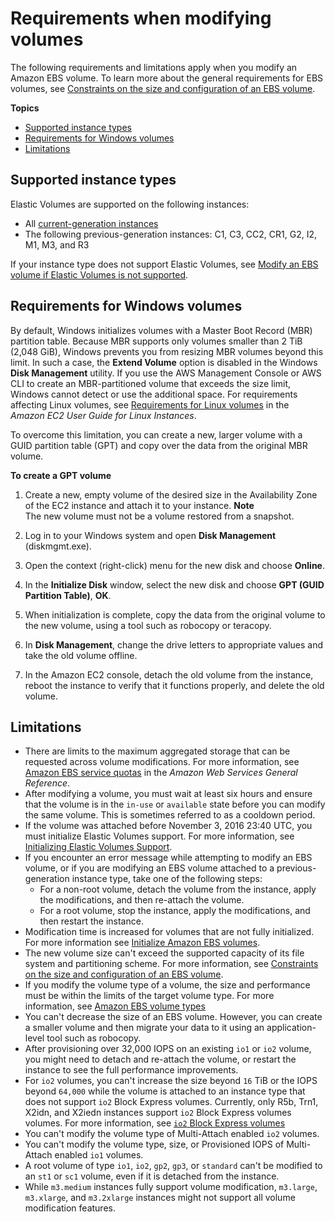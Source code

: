 # Requirements when modifying volumes<a name="modify-volume-requirements"></a>

The following requirements and limitations apply when you modify an Amazon EBS volume\. To learn more about the general requirements for EBS volumes, see [Constraints on the size and configuration of an EBS volume](volume_constraints.md)\.

**Topics**
+ [Supported instance types](#instance-support)
+ [Requirements for Windows volumes](#window-volumes)
+ [Limitations](#elastic-volumes-limitations)

## Supported instance types<a name="instance-support"></a>

Elastic Volumes are supported on the following instances:
+ All [current\-generation instances](instance-types.md#AvailableInstanceTypes)
+ The following previous\-generation instances: C1, C3, CC2, CR1, G2, I2, M1, M3, and R3

If your instance type does not support Elastic Volumes, see [Modify an EBS volume if Elastic Volumes is not supported](requesting-ebs-volume-modifications.md#modify-volume-stop-start)\.

## Requirements for Windows volumes<a name="window-volumes"></a>

By default, Windows initializes volumes with a Master Boot Record \(MBR\) partition table\. Because MBR supports only volumes smaller than 2 TiB \(2,048 GiB\), Windows prevents you from resizing MBR volumes beyond this limit\. In such a case, the **Extend Volume** option is disabled in the Windows **Disk Management** utility\. If you use the AWS Management Console or AWS CLI to create an MBR\-partitioned volume that exceeds the size limit, Windows cannot detect or use the additional space\. For requirements affecting Linux volumes, see [Requirements for Linux volumes](https://docs.aws.amazon.com/AWSEC2/latest/UserGuide/volume_constraints.html) in the *Amazon EC2 User Guide for Linux Instances*\.

To overcome this limitation, you can create a new, larger volume with a GUID partition table \(GPT\) and copy over the data from the original MBR volume\. 

**To create a GPT volume**

1. Create a new, empty volume of the desired size in the Availability Zone of the EC2 instance and attach it to your instance\. 
**Note**  
The new volume must not be a volume restored from a snapshot\.

1. Log in to your Windows system and open **Disk Management** \(diskmgmt\.exe\)\. 

1. Open the context \(right\-click\) menu for the new disk and choose **Online**\.

1. In the **Initialize Disk** window, select the new disk and choose **GPT \(GUID Partition Table\)**, **OK**\.

1. When initialization is complete, copy the data from the original volume to the new volume, using a tool such as robocopy or teracopy\.

1. In **Disk Management**, change the drive letters to appropriate values and take the old volume offline\.

1. In the Amazon EC2 console, detach the old volume from the instance, reboot the instance to verify that it functions properly, and delete the old volume\.

## Limitations<a name="elastic-volumes-limitations"></a>
+ There are limits to the maximum aggregated storage that can be requested across volume modifications\. For more information, see [Amazon EBS service quotas](https://docs.aws.amazon.com/general/latest/gr/ebs-service.html#limits_ebs) in the *Amazon Web Services General Reference*\.
+ After modifying a volume, you must wait at least six hours and ensure that the volume is in the `in-use` or `available` state before you can modify the same volume\. This is sometimes referred to as a cooldown period\.
+ If the volume was attached before November 3, 2016 23:40 UTC, you must initialize Elastic Volumes support\. For more information, see [Initializing Elastic Volumes Support](requesting-ebs-volume-modifications.md#initialize-modification-support)\.
+ If you encounter an error message while attempting to modify an EBS volume, or if you are modifying an EBS volume attached to a previous\-generation instance type, take one of the following steps:
  + For a non\-root volume, detach the volume from the instance, apply the modifications, and then re\-attach the volume\.
  + For a root volume, stop the instance, apply the modifications, and then restart the instance\.
+ Modification time is increased for volumes that are not fully initialized\. For more information see [Initialize Amazon EBS volumes](ebs-initialize.md)\.
+ The new volume size can't exceed the supported capacity of its file system and partitioning scheme\. For more information, see [Constraints on the size and configuration of an EBS volume](volume_constraints.md)\.
+ If you modify the volume type of a volume, the size and performance must be within the limits of the target volume type\. For more information, see [Amazon EBS volume types](ebs-volume-types.md)
+ You can't decrease the size of an EBS volume\. However, you can create a smaller volume and then migrate your data to it using an application\-level tool such as  robocopy\.
+ After provisioning over 32,000 IOPS on an existing `io1` or `io2` volume, you might need to detach and re\-attach the volume, or restart the instance to see the full performance improvements\.
+ For `io2` volumes, you can't increase the size beyond `16` TiB or the IOPS beyond `64,000` while the volume is attached to an instance type that does not support `io2` Block Express volumes\. Currently, only R5b, Trn1, X2idn, and X2iedn instances support `io2` Block Express volumes volumes\. For more information, see [`io2` Block Express volumes](provisioned-iops.md#io2-block-express)
+ You can't modify the volume type of Multi\-Attach enabled `io2` volumes\.
+ You can't modify the volume type, size, or Provisioned IOPS of Multi\-Attach enabled `io1` volumes\.
+ A root volume of type `io1`, `io2`, `gp2`, `gp3`, or `standard` can't be modified to an `st1` or `sc1` volume, even if it is detached from the instance\.
+ While `m3.medium` instances fully support volume modification, `m3.large`, `m3.xlarge`, and `m3.2xlarge` instances might not support all volume modification features\.